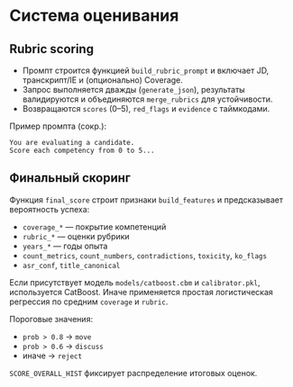 # Система оценивания

## Rubric scoring

- Промпт строится функцией `build_rubric_prompt` и включает JD,
  транскрипт/IE и (опционально) Coverage.
- Запрос выполняется дважды (`generate_json`), результаты валидируются и
  объединяются `merge_rubrics` для устойчивости.
- Возвращаются `scores` (0–5), `red_flags` и `evidence` с таймкодами.

Пример промпта (сокр.):

```
You are evaluating a candidate.
Score each competency from 0 to 5...
```

## Финальный скоринг

Функция `final_score` строит признаки `build_features` и предсказывает
вероятность успеха:

- `coverage_*` — покрытие компетенций
- `rubric_*` — оценки рубрики
- `years_*` — годы опыта
- `count_metrics`, `count_numbers`, `contradictions`, `toxicity`, `ko_flags`
- `asr_conf`, `title_canonical`

Если присутствует модель `models/catboost.cbm` и `calibrator.pkl`, используется
CatBoost. Иначе применяется простая логистическая регрессия по средним
`coverage` и `rubric`.

Пороговые значения:

- `prob > 0.8` → `move`
- `prob > 0.6` → `discuss`
- иначе → `reject`

`SCORE_OVERALL_HIST` фиксирует распределение итоговых оценок.

